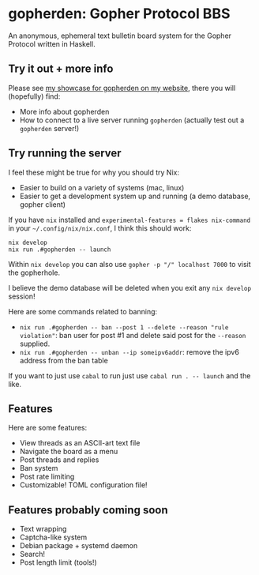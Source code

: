 # gopherden: Gopher Protocol BBS

An anonymous, ephemeral text bulletin board system for the Gopher Protocol
written in Haskell.

## Try it out + more info

Please see [my showcase for gopherden on my website](https://someodd.github.io/showcase/gopherden/),
there you will (hopefully) find:

  * More info about gopherden
  * How to connect to a live server running `gopherden` (actually test out a `gopherden` server!)

## Try running the server

I feel these might be true for why you should try Nix:

  * Easier to build on a variety of systems (mac, linux)
  * Easier to get a development system up and running (a demo database, gopher
    client)

If you have `nix` installed and `experimental-features = flakes nix-command` in
your `~/.config/nix/nix.conf`, I think this should work:

```
nix develop
nix run .#gopherden -- launch
```

Within `nix develop` you can also use `gopher -p "/" localhost 7000` to visit
the gopherhole.

I believe the demo database will be deleted when you exit any `nix develop`
session!

Here are some commands related to banning:

  * `nix run .#gopherden -- ban --post 1 --delete --reason "rule violation"`:
    ban user for post #1 and delete said post for the `--reason` supplied.
  * `nix run .#gopherden -- unban --ip someipv6addr`: remove the ipv6 address
    from the ban table

If you want to just use `cabal` to run just use `cabal run . -- launch` and the
like.

## Features

Here are some features:

  * View threads as an ASCII-art text file
  * Navigate the board as a menu
  * Post threads and replies
  * Ban system
  * Post rate limiting
  * Customizable! TOML configuration file!

## Features probably coming soon

  * Text wrapping
  * Captcha-like system
  * Debian package + systemd daemon
  * Search!
  * Post length limit (tools!)
